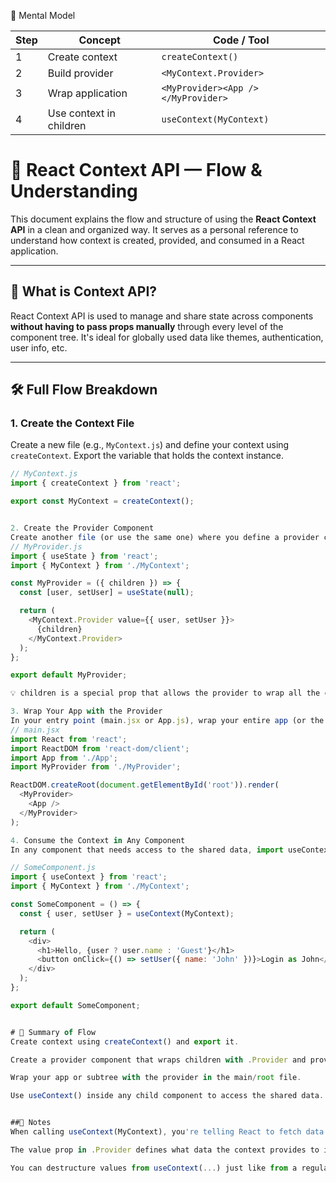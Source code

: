 🧠 Mental Model

| Step | Concept                 | Code / Tool                        |
| ---- | ----------------------- | ---------------------------------- |
| 1    | Create context          | `createContext()`                  |
| 2    | Build provider          | `<MyContext.Provider>`             |
| 3    | Wrap application        | `<MyProvider><App /></MyProvider>` |
| 4    | Use context in children | `useContext(MyContext)`            |




# 📘 React Context API — Flow & Understanding

This document explains the flow and structure of using the **React Context API** in a clean and organized way. It serves as a personal reference to understand how context is created, provided, and consumed in a React application.

---

## 🧠 What is Context API?

React Context API is used to manage and share state across components **without having to pass props manually** through every level of the component tree. It's ideal for globally used data like themes, authentication, user info, etc.

---

## 🛠️ Full Flow Breakdown

### 1. Create the Context File

Create a new file (e.g., `MyContext.js`) and define your context using `createContext`. Export the variable that holds the context instance.

```js
// MyContext.js
import { createContext } from 'react';

export const MyContext = createContext();


2. Create the Provider Component
Create another file (or use the same one) where you define a provider component that wraps around MyContext.Provider. This provider will handle any shared state and pass it down using the value prop.
// MyProvider.js
import { useState } from 'react';
import { MyContext } from './MyContext';

const MyProvider = ({ children }) => {
  const [user, setUser] = useState(null);

  return (
    <MyContext.Provider value={{ user, setUser }}>
      {children}
    </MyContext.Provider>
  );
};

export default MyProvider;

💡 children is a special prop that allows the provider to wrap all the components that should have access to the context.

3. Wrap Your App with the Provider
In your entry point (main.jsx or App.js), wrap your entire app (or the subtree that needs access) with the MyProvider.
// main.jsx
import React from 'react';
import ReactDOM from 'react-dom/client';
import App from './App';
import MyProvider from './MyProvider';

ReactDOM.createRoot(document.getElementById('root')).render(
  <MyProvider>
    <App />
  </MyProvider>
);

4. Consume the Context in Any Component
In any component that needs access to the shared data, import useContext and the context you created

// SomeComponent.js
import { useContext } from 'react';
import { MyContext } from './MyContext';

const SomeComponent = () => {
  const { user, setUser } = useContext(MyContext);

  return (
    <div>
      <h1>Hello, {user ? user.name : 'Guest'}</h1>
      <button onClick={() => setUser({ name: 'John' })}>Login as John</button>
    </div>
  );
};

export default SomeComponent;


# 🔄 Summary of Flow
Create context using createContext() and export it.

Create a provider component that wraps children with .Provider and provides shared data.

Wrap your app or subtree with the provider in the main/root file.

Use useContext() inside any child component to access the shared data.


##📌 Notes
When calling useContext(MyContext), you're telling React to fetch data from that specific context.

The value prop in .Provider defines what data the context provides to its children.

You can destructure values from useContext(...) just like from a regular object.

